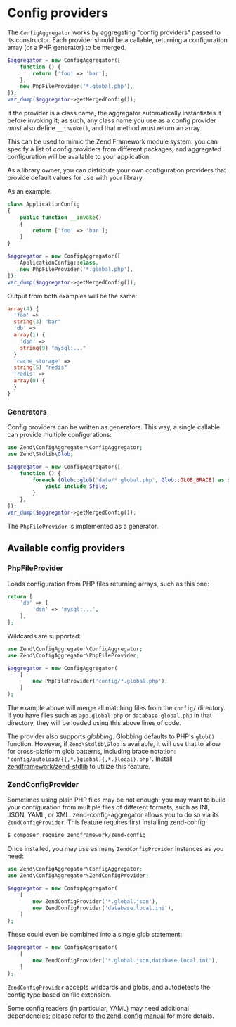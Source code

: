 # Config providers

The `ConfigAggregator` works by aggregating "config providers" passed to its
constructor.  Each provider should be a callable, returning a configuration
array (or a PHP generator) to be merged.

```php
$aggregator = new ConfigAggregator([
    function () {
        return ['foo' => 'bar'];
    },
    new PhpFileProvider('*.global.php'),
]);
var_dump($aggregator->getMergedConfig());
```

If the provider is a class name, the aggregator automatically instantiates it
before invoking it; as such, any class name you use as a config provider _must_
also define `__invoke()`, and that method _must_ return an array.

This can be used to mimic the Zend Framework module system: you can specify a
list of config providers from different packages, and aggregated configuration
will be available to your application.

As a library owner, you can distribute your own configuration providers that
provide default values for use with your library.

As an example:

```php
class ApplicationConfig
{
    public function __invoke()
    {
        return ['foo' => 'bar'];
    }
}

$aggregator = new ConfigAggregator([
    ApplicationConfig::class,
    new PhpFileProvider('*.global.php'),
]);
var_dump($aggregator->getMergedConfig());
```

Output from both examples will be the same:

```php
array(4) {
  'foo' =>
  string(3) "bar"
  'db' =>
  array(1) {
    'dsn' =>
    string(9) "mysql:..."
  }
  'cache_storage' =>
  string(5) "redis"
  'redis' =>
  array(0) {
  }
}
```

### Generators

Config providers can be written as generators. This way, a single callable can
provide multiple configurations:

```php
use Zend\ConfigAggregator\ConfigAggregator;
use Zend\Stdlib\Glob;

$aggregator = new ConfigAggregator([
    function () {
        foreach (Glob::glob('data/*.global.php', Glob::GLOB_BRACE) as $file) {
            yield include $file;
        }
    },
]);
var_dump($aggregator->getMergedConfig());
```

The `PhpFileProvider` is implemented as a generator.

## Available config providers

### PhpFileProvider

Loads configuration from PHP files returning arrays, such as this one:

```php
return [
    'db' => [
        'dsn' => 'mysql:...',
    ],
];
```

Wildcards are supported:

```php
use Zend\ConfigAggregator\ConfigAggregator;
use Zend\ConfigAggregator\PhpFileProvider;

$aggregator = new ConfigAggregator(
    [
        new PhpFileProvider('config/*.global.php'),
    ]
);
```

The example above will merge all matching files from the `config/` directory. If
you have files such as `app.global.php` or `database.global.php` in that
directory, they will be loaded using this above lines of code.

The provider also supports _globbing_.  Globbing defaults to PHP's `glob()`
function. However, if `Zend\Stdlib\Glob` is available, it will use that to allow
for cross-platform glob patterns, including brace notation:
`'config/autoload/{{,*.}global,{,*.}local}.php'`. Install
[zendframework/zend-stdlib](https://docs.zendframework.com/zend-stdlib) to
utilize this feature.

### ZendConfigProvider

Sometimes using plain PHP files may be not enough; you may want to build your
configuration from multiple files of different formats, such as INI, JSON, YAML,
or XML.  zend-config-aggregator allows you to do so via its
`ZendConfigProvider`. This feature requires first installing zend-config:

```bash
$ composer require zendframework/zend-config
```

Once installed, you may use as many `ZendConfigProvider` instances as you need:

```php
use Zend\ConfigAggregator\ConfigAggregator;
use Zend\ConfigAggregator\ZendConfigProvider;

$aggregator = new ConfigAggregator(
    [
        new ZendConfigProvider('*.global.json'),
        new ZendConfigProvider('database.local.ini'),
    ]
);
```

These could even be combined into a single glob statement:

```php
$aggregator = new ConfigAggregator(
    [
        new ZendConfigProvider('*.global.json,database.local.ini'),
    ]
);
```

`ZendConfigProvider` accepts wildcards and globs, and autodetects the config
type based on file extension.

Some config readers (in particular, YAML) may need additional dependencies;
please refer to [the zend-config manual](https://docs.zendframework.com/zend-config/reader/)
for more details.

